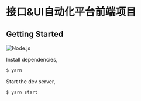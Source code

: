 # 接口&UI自动化平台前端项目



## Getting Started
![Node.js](https://img.shields.io/badge/Node.js-v18.18.1-green)



Install dependencies,

```bash
$ yarn
```

Start the dev server,

```bash
$ yarn start
```

